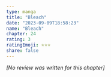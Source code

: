 ```yaml
---
type: manga
title: "Bleach"
date: "2023-09-09T18:58:23"
name: "Bleach"
chapter: 24
rating: 3
ratingEmoji: ⭐️⭐️⭐️
share: false
---
```


*[No review was written for this chapter]*
